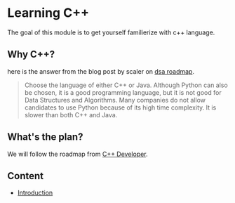 # Learning C++

The goal of this module is to get yourself familierize with c++ language.

## Why C++?

here is the answer from the blog post by scaler on [dsa roadmap](https://www.scaler.com/topics/dsa-roadmap/).
> Choose the language of either C++ or Java. Although Python can also be chosen, it is a good programming language, but it is not good for Data Structures and Algorithms. Many companies do not allow candidates to use Python because of its high time complexity. It is slower than both C++ and Java.

## What's the plan?

We will follow the roadmap from [C++ Developer](https://roadmap.sh/cpp).

## Content

- [Introduction](./src/001_introduction.md)
